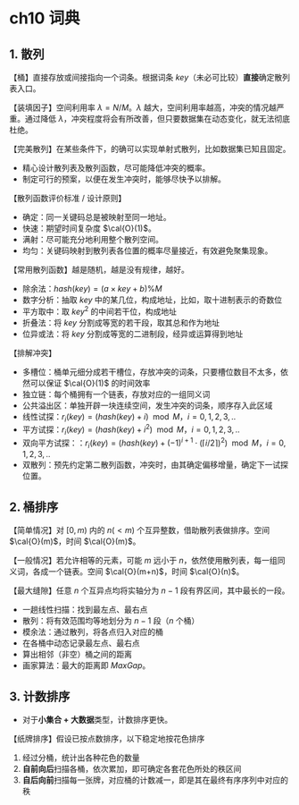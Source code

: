 # ch10 词典

## 1. 散列

【桶】直接存放或间接指向一个词条。根据词条 $key$（未必可比较）**直接**确定散列表入口。

【装填因子】空间利用率 $\lambda = N / M$。$\lambda$ 越大，空间利用率越高，冲突的情况越严重。通过降低 $\lambda$，冲突程度将会有所改善，但只要数据集在动态变化，就无法彻底杜绝。

【完美散列】在某些条件下，的确可以实现单射式散列，比如数据集已知且固定。

- 精心设计散列表及散列函数，尽可能降低冲突的概率。
- 制定可行的预案，以便在发生冲突时，能够尽快予以排解。

【散列函数评价标准 / 设计原则】

- 确定：同一关键码总是被映射至同一地址。
- 快速：期望时间复杂度 $\cal{O}(1)$。
- 满射：尽可能充分地利用整个散列空间。
- 均匀：关键码映射到散列表各位置的概率尽量接近，有效避免聚集现象。

【常用散列函数】越是随机，越是没有规律，越好。

- 除余法：$hash(key) = (a\times key + b) \% M$
- 数字分析：抽取 $key$ 中的某几位，构成地址，比如，取十进制表示的奇数位
- 平方取中：取 $key^2$ 的中间若干位，构成地址
- 折叠法：将 $key$ 分割成等宽的若干段，取其总和作为地址
- 位异或法：将 $key$ 分割成等宽的二进制段，经异或运算得到地址

【排解冲突】

- 多槽位：桶单元细分成若干槽位，存放冲突的词条，只要槽位数目不太多，依然可以保证 $\cal{O}(1)$ 的时间效率
- 独立链：每个桶拥有一个链表，存放对应的一组同义词
- 公共溢出区：单独开辟一块连续空间，发生冲突的词条，顺序存入此区域
- 线性试探：$r_i(key) = (hash(key) + i) \mod M$，$i = 0, 1, 2, 3,..$
- 平方试探：$r_i(key) = (hash(key) + i^2) \mod M$，$i = 0, 1, 2, 3,..$
- 双向平方试探：：$r_i(key) = (hash(key) + (-1)^{i+1}\cdot (\lceil i/2\rceil)^2) \mod M$，$i = 0, 1, 2, 3,..$
- 双散列：预先约定第二散列函数，冲突时，由其确定偏移增量，确定下一试探位置。

## 2. 桶排序

【简单情况】对 $[0,m)$ 内的 $n(<m)$ 个互异整数，借助散列表做排序。空间 $\cal{O}(m)$，时间 $\cal{O}(m)$。

【一般情况】若允许相等的元素，可能 $m$ 远小于 $n$，依然使用散列表，每一组同义词，各成一个链表。空间 $\cal{O}(m+n)$，时间 $\cal{O}(n)$。

【最大缝隙】任意 $n$ 个互异点均将实轴分为 $n-1$ 段有界区间，其中最长的一段。

- 一趟线性扫描：找到最左点、最右点
- 散列：将有效范围均等地划分为 $n-1$ 段（$n$ 个桶）
- 模余法：通过散列，将各点归入对应的桶
- 在各桶中动态记录最左点、最右点
- 算出相邻（非空）桶之间的距离
- 画家算法：最大的距离即 $MaxGap$。

## 3. 计数排序

- 对于**小集合 + 大数据**类型，计数排序更快。

【纸牌排序】假设已按点数排序，以下稳定地按花色排序

1. 经过分桶，统计出各种花色的数量
2. **自前向后**扫描各桶，依次累加，即可确定各套花色所处的秩区间
3. **自后向前**扫描每一张牌，对应桶的计数减一，即是其在最终有序序列中对应的秩